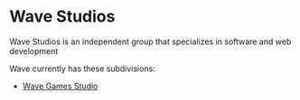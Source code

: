 # Wave Studios
Wave Studios is an independent group that specializes in software and web development

Wave currently has these subdivisions:
  - [Wave Games Studio](https://github.com/Wave-Games-Studio)
